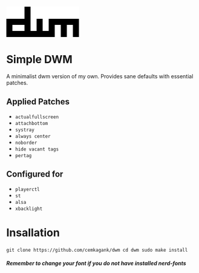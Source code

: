 ![DWM logo](/dwm.png) 
# Simple DWM 
A minimalist dwm version of my own. Provides sane defaults with essential patches.

## Applied Patches
* `actualfullscreen`
* `attachbottom`
* `systray`
* `always center`
* `noborder`
* `hide vacant tags`
* `pertag`

## Configured for
* `playerctl`
* `st`
* `alsa`
* `xbacklight`

# Insallation
`
git clone https://github.com/cemkagank/dwm
cd dwm
sudo make install
`

#### *Remember to change your font if you do not have installed nerd-fonts*

